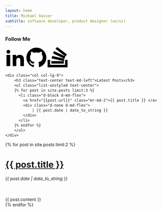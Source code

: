 ```yaml
---
layout: home
title: Michael Xavier
subtitle: software developer, product designer (ux/ui)
---
```


<!-- Latest Posts and Socia Media -->
<div class="row mb-5">
	<div class="col col-12 col-lg-3 text-center text-md-left mb-3">
	    <div class="social-media">
	    <h3>Follow Me</h3>
		  <a href="https://www.linkedin.com/in/vinothmichaelxavier/" target="_blank"><img src="/assets/img/icons/linkedin2.svg"></a>
		  <a href="https://github.com/lookininward" target="_blank"><img src="/assets/img/icons/github.svg"></a>
		  <a href="http://stackoverflow.com/users/5513243/lookininward" target="_blank"><img src="/assets/img/icons/stackoverflow.svg"></a>
		</div>
	</div>

	<div class="col col-lg-9">
		<h3 class="text-center text-md-left">Latest Posts</h3>
		<ul class="list-unstyled text-center">
		{% for post in site.posts limit:3 %}
		  <li class="d-block d-md-flex">
		    <a href="{{post.url}}" class="mr-md-2">{{ post.title }} </a>
		    <div class="d-none d-md-flex">
		    	| {{ post.date | date_to_string }}
		    </div>
		  </li>
		{% endfor %}
		</ul>
	</div>
</div>

<div class="horizontal-divider"></div>

<!-- Most Recent Post -->
<div class="row">
	<div class="col col-lg-12 align-self-center">
		<div class="recent-posts">
		{% for post in site.posts limit:2 %}
		    <h1 class="display-5"><a href="{{ post.url }}">{{ post.title }}</a></h1>
		    <h6>{{ post.date | date_to_string }}</h6><br/>
		    {{ post.content }}
		    <div class="horizontal-divider"></div>
		{% endfor %}
		</div>
	</div>
</div>
